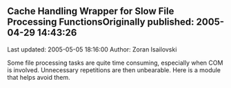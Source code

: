 ## Cache Handling Wrapper for Slow File Processing FunctionsOriginally published: 2005-04-29 14:43:26 
Last updated: 2005-05-05 18:16:00 
Author: Zoran Isailovski 
 
Some file processing tasks are quite time consuming, especially when COM is involved. Unnecessary repetitions are then unbearable. Here is a module that helps avoid them.